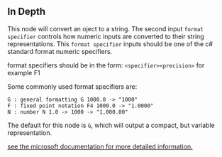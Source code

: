 ## In Depth
This node will convert an oject to a string. The second input `format specifier` controls how numeric inputs are converted to their string representations. 
This `format specifier` inputs should be one of the c# standard format numeric specifiers.

format specifiers should be in the form:
`<specifier><precision>` for example F1

Some commonly used format specifiers are:
```
G : general formatting G 1000.0 -> "1000"
F : fixed point notation F4 1000.0 -> "1.0000"
N : number N 1.0 -> 1000 -> "1,000.00"
```

The default for this node is `G`, which will output a compact, but variable representation.

[see the microsoft documentation for more detailed information.](https://learn.microsoft.com/en-us/dotnet/standard/base-types/standard-numeric-format-strings#standard-format-specifiers)